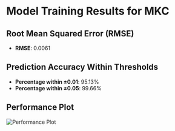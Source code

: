 # Model Training Results for MKC

## Root Mean Squared Error (RMSE)
- **RMSE**: 0.0061

## Prediction Accuracy Within Thresholds
- **Percentage within ±0.01**: 95.13%
- **Percentage within ±0.05**: 99.66%

## Performance Plot
![Performance Plot](../imgs/MKC.png)
